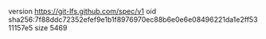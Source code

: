 version https://git-lfs.github.com/spec/v1
oid sha256:7f88ddc72352efef9e1b1f8976970ec88b6e0e6e08496221da1e2ff5311157e5
size 5469
